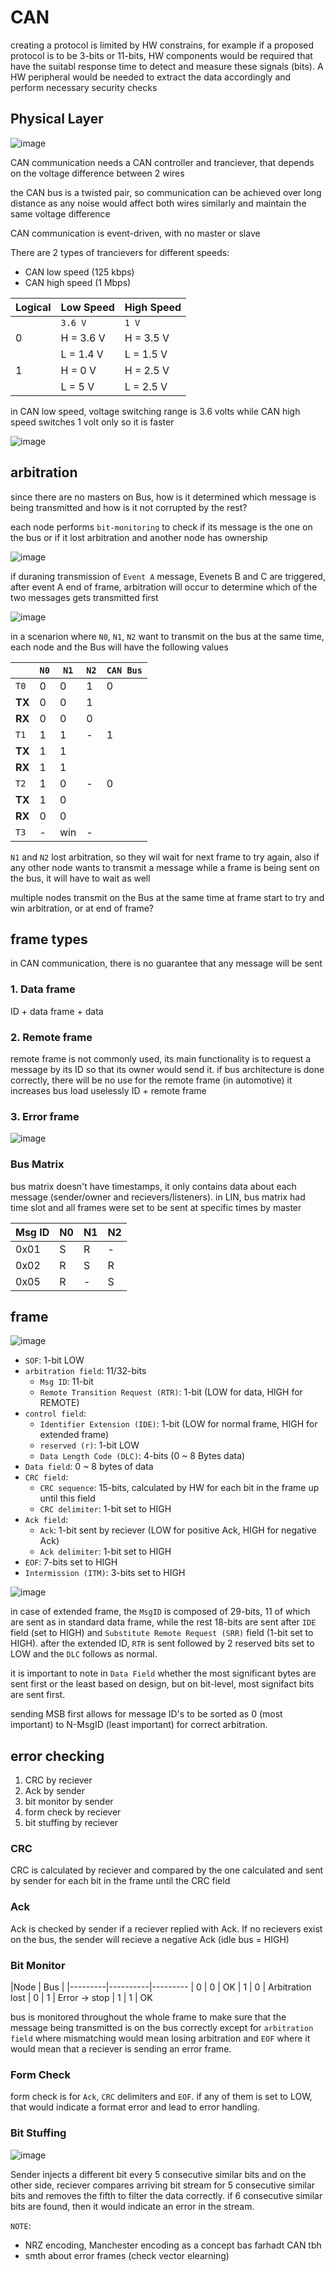 # CAN

creating a protocol is limited by HW constrains, for example if a proposed protocol is to be 3-bits or 11-bits, HW components would be required that have the suitabl response time to detect and measure these signals (bits). A HW peripheral would be needed to extract the data accordingly and perform necessary security checks

## Physical Layer

![image](https://github.com/yasminEzF/Notes/assets/109252157/7c689e85-82a9-480f-9b38-c4c87617845f)

CAN communication needs a CAN controller and tranciever, that depends on the voltage difference between 2 wires

the CAN bus is a twisted pair, so communication can be achieved over long distance as any noise would affect both wires similarly and maintain the same voltage difference

CAN communication is event-driven, with no master or slave

There are 2 types of trancievers for different speeds:

- CAN low speed (125 kbps)
- CAN high speed (1 Mbps)

|Logical | Low Speed | High Speed
|---------|----------|---------
| | `3.6 V` | `1 V`
| 0 | H = 3.6 V | H = 3.5 V
|  | L = 1.4 V | L = 1.5 V
| 1 | H = 0 V | H = 2.5 V
|  | L = 5 V | L = 2.5 V

in CAN low speed, voltage switching range is 3.6 volts while CAN high speed switches 1 volt only so it is faster

![image](https://github.com/yasminEzF/Notes/assets/109252157/ec5b9c84-7995-489e-863e-63dd08ee1077)

## arbitration

since there are no masters on Bus, how is it determined which message is being transmitted and how is it not corrupted by the rest?

each node performs `bit-monitoring` to check if its message is the one on the bus or if it lost arbitration and another node has ownership

![image](https://github.com/yasminEzF/Notes/assets/109252157/2951af84-3a98-4cb9-ae0d-71e7c5dfbd36)

if duraning transmission of `Event A` message, Evenets B and C are triggered, after event A end of frame, arbitration will occur to determine which of the two messages gets transmitted first

![image](https://github.com/yasminEzF/Notes/assets/109252157/5664b3c6-c87d-4066-81a1-66b81a3f3bf3)

in a scenarion where `N0`, `N1`, `N2` want to transmit on the bus at the same time, each node and the Bus will have the following values

||`N0`|`N1`|`N2`|`CAN Bus`
|---------|---------|----------|---------|---------
|`T0`|0|0|1|0
|**TX**|0|0|1|
|**RX**|0|0|0|
|`T1`|1|1|-|1
|**TX**|1|1|||
|**RX**|1|1|||
|`T2`|1|0|-|0
|**TX**|1|0|||
|**RX**|0|0|||
|`T3`|-|win|-|

`N1` and `N2` lost arbitration, so they wil wait for next frame to try again, also if any other node wants to transmit a message while a frame is being sent on the bus, it will have to wait as well

multiple nodes transmit on the Bus at the same time at frame start to try and win arbitration, or at end of frame?

## frame types

in CAN communication, there is no guarantee that any message will be sent

### 1. Data frame

   ID + data frame + data

### 2. Remote frame

   remote frame is not commonly used, its main functionality is to request a message by its ID so that its owner would send it. if bus architecture is done correctly, there will be no use for the remote frame (in automotive)
   it increases bus load uselessly
   ID + remote frame

### 3. Error frame

   ![image](https://github.com/yasminEzF/Notes/assets/109252157/33ae69e7-026a-4315-916d-82c2a83db2cc)

### Bus Matrix

bus matrix doesn't have timestamps, it only contains data about each message (sender/owner and recievers/listeners). in LIN, bus matrix had time slot and all frames were set to be sent at specific times by master

|Msg ID | N0 | N1 | N2
|---------|----------|---------|---------
| 0x01 | S | R | -
| 0x02 | R | S | R
| 0x05 | R | - | S

## frame

![image](https://github.com/yasminEzF/Notes/assets/109252157/c819d4a8-7d6a-409c-8eb3-b64aff0d4d4a)

- `SOF`: 1-bit LOW
- `arbitration field`: 11/32-bits
  - `Msg ID`: 11-bit
  - `Remote Transition Request (RTR)`: 1-bit (LOW for data, HIGH for REMOTE)
- `control field`:
  - `Identifier Extension (IDE)`: 1-bit (LOW for normal frame, HIGH for extended frame)
  - `reserved (r)`: 1-bit LOW
  - `Data Length Code (DLC)`: 4-bits (0 ~ 8 Bytes data)
- `Data field`: 0 ~ 8 bytes of data
- `CRC field`:
  - `CRC sequence`: 15-bits, calculated by HW for each bit in the frame up until this field
  - `CRC delimiter`: 1-bit set to HIGH
- `Ack field`:
  - `Ack`: 1-bit sent by reciever (LOW for positive Ack, HIGH for negative Ack)
  - `Ack delimiter`: 1-bit set to HIGH
- `EOF`: 7-bits set to HIGH
- `Intermission (ITM)`: 3-bits set to HIGH

![image](https://github.com/yasminEzF/Notes/assets/109252157/02091f2a-f52c-4ee6-99bc-6ee80dff29c3)

in case of extended frame, the `MsgID` is composed of 29-bits, 11 of which are sent as in standard data frame, while the rest 18-bits are sent after `IDE` field (set to HIGH) and `Substitute Remote Request (SRR)` field (1-bit set to HIGH). after the extended ID, `RTR` is sent followed by 2 reserved bits set to LOW and the `DLC` follows as normal.

it is important to note in `Data Field` whether the most significant bytes are sent first or the least based on design, but on bit-level, most signifact bits are sent first.

sending MSB first allows for message ID's to be sorted as 0 (most important) to N-MsgID (least important) for correct arbitration.

## error checking

1. CRC by reciever
2. Ack by sender
3. bit monitor by sender
4. form check by reciever
5. bit stuffing by reciever

### CRC

CRC is calculated by reciever and compared by the one calculated and sent by sender for each bit in the frame until the CRC field

### Ack

Ack is checked by sender if a reciever replied with Ack. If no recievers exist on the bus, the sender will recieve a negative Ack (idle bus = HIGH)

### Bit Monitor

|Node | Bus |
|---------|----------|---------
| 0 | 0 | OK
| 1 | 0 | Arbitration lost
| 0 | 1 | Error -> stop
| 1 | 1 | OK

bus is monitored throughout the whole frame to make sure that the message being transmitted is on the bus correctly except for `arbitration field` where mismatching would mean losing arbitration and `EOF` where it would mean that a reciever is sending an error frame.

### Form Check

form check is for `Ack`, `CRC` delimiters and `EOF`. if any of them is set to LOW, that would indicate a format error and lead to error handling.

### Bit Stuffing

![image](https://github.com/yasminEzF/Notes/assets/109252157/68982b1b-9de2-4a6c-ae0a-5075517d6fa0)

Sender injects a different bit every 5 consecutive similar bits and on the other side, reciever compares arriving bit stream for 5 consecutive similar bits and removes the fifth to filter the data correctly. if 6 consecutive similar bits are found, then it would indicate an error in the stream.

`NOTE`:

- NRZ encoding, Manchester encoding as a concept bas farhadt CAN tbh
- smth about error frames (check vector elearning)
